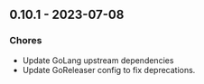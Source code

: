 ## 0.10.1 - 2023-07-08

### Chores

* Update GoLang upstream dependencies
* Update GoReleaser config to fix deprecations.
